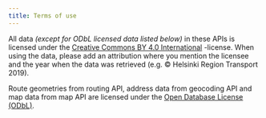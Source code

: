 ```yaml
---
title: Terms of use
---
```


All data _(except for ODbL licensed data listed below)_ in these APIs is licensed under the [Creative Commons BY 4.0 International](https://creativecommons.org/licenses/by/4.0/) -license. When using the data, please add an attribution where you mention the licensee and the year when the data was retrieved (e.g. © Helsinki Region Transport 2019).

Route geometries from routing API, address data from geocoding API and map data from map API are licensed under the [Open Database License (ODbL)](https://opendatacommons.org/licenses/odbl/index.html).
